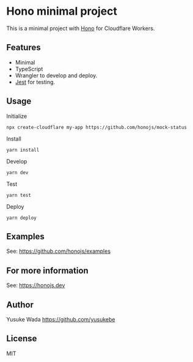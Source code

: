 # Hono minimal project

This is a minimal project with [Hono](https://github.com/honojs/hono/) for Cloudflare Workers.

## Features

- Minimal
- TypeScript
- Wrangler to develop and deploy.
- [Jest](https://jestjs.io/ja/) for testing.

## Usage

Initialize

```
npx create-cloudflare my-app https://github.com/honojs/mock-status
```

Install

```
yarn install
```

Develop

```
yarn dev
```

Test

```
yarn test
```

Deploy

```
yarn deploy
```

## Examples

See: <https://github.com/honojs/examples>

## For more information

See: <https://honojs.dev>

## Author

Yusuke Wada <https://github.com/yusukebe>

## License

MIT
